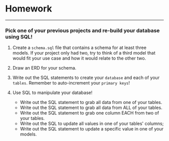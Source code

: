 # Homework
---

### Pick one of your previous projects and re-build your database using SQL!

1. Create a `schema.sql` file that contains a schema for at least three models. 
If your project only had two, try to think of a third model that would fit your 
use case and how it would relate to the other two.

2. Draw an ERD for your schema.

3. Write out the SQL statements to create your `database` and each of your 
`tables`. Remember to auto-increment your `primary keys`! 

4. Use SQL to manipulate your database! 
	- Write out the SQL statement to grab all data from one of your tables.
	- Write out the SQL statement to grab all data from ALL of your tables.
	- Write out the SQL statement to grab one column EACH from two of your tables.
	- Write out the SQL to update all values in one of your tables' columns;
	- Write out the SQL statement to update a specific value in one of your models.
